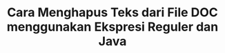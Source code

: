 ---
############################# Static ############################
layout: "auto-gen-gist"
draft: false
path: "id/redaction/java/regex/doc"
otherformats: CSV DOCM DOCX DOT DOTM DOTX PDF POT POTM PPS PPSM PPSX PPT PPTM PPTX RTF XLS XLSM XLSX XLT XLTM XLTX  

############################# Head ############################
head_title: "Redact DOC Teks melalui Ekspresi Reguler di Java"
head_description: "GroupDocs.RedactionJava API memungkinkan pengembang menyunting teks dari PDF DOC DOCX RTF XLSX CSV PPT PPTX & gambar menggunakan ekspresi reguler di Java"

############################# Header ############################
title: "Cara Menghapus Teks dari File DOC menggunakan Ekspresi Reguler dan Java"
description: "GroupDocs.RedactionJava API memungkinkan untuk menyunting, menyembunyikan, atau menghapus teks sensitif dari dokumen pemrosesan kata, lembar kerja, presentasi, PDF & gambar menggunakan ekspresi reguler."

################### SubMenu/Download Button #####################
button:
    enable: true

############################# About ############################
about:
    enable: true
    title: "Apa itu Sanitasi Teks?"
    content: |
        Redaksi atau Sanitasi Teks adalah proses menghapus teks atau informasi rahasia atau tidak diinginkan dari dokumen digital sambil membiarkan sisa dokumen atau paragraf yang memuatnya tetap utuh. Redaksi membantu pengguna serta organisasi untuk melindungi informasi sensitif mereka dengan menyembunyikan atau menghapusnya secara permanen. Dengan menggunakan GroupDocs.Redaction Java pengguna API kini dapat menyunting, menyembunyikan, atau menghapus teks sensitif dari dokumen pemrosesan kata, lembar kerja, presentasi, PDF, dan file gambar raster. API menyediakan berbagai opsi dan metode untuk redaksi informasi pribadi dalam dokumen. Ini mendukung pencarian dan penyuntingan menggunakan ekspresi reguler, penggunaan penyuntingan tekstual (kode pengecualian) atau grafis (persegi panjang berwarna) dan banyak lagi. Jadi mengapa tidak mencobanya dan mengotomatiskan proses penyuntingan dokumen Anda dengan mengunduh API dan menjelajahi fitur dasar dan lanjutannya.

############################# Steps ############################
steps:
    enable: true
    block:
    - title_left: "Redact DOC menggunakan Regular Expressions di Java"
      content_left: |
        GroupDocs.Redaction memungkinkan untuk menyunting data sensitif atau pribadi dengan mudah dari dokumen Anda. Kasus redaksi paling populer adalah menghapus teks dari dokumen. 

        Kode berikut dapat digunakan untuk menerapkan redaksi tekstual ke bagian tertentu dari dokumen menggunakan ekspresi reguler. Ini memungkinkan pengguna untuk mengganti semua angka, mencocokkan pola "AA BB CCCCCC" dengan kotak warna Biru,

      title_right: "Hapus Data Sensitif dari DOC"
      content_right: |
        * Buat instance kelas [Redactor](https://apireference.groupdocs.com/redaction/java/com.groupdocs.redaction/Redactor) & upload DOC file
        * Buat instance kelas [RegexRedaction](https://apireference.groupdocs.com/redaction/java/com.groupdocs.redaction.redactions/RegexRedaction)
        * Panggil metode redactor.apply dengan objek kelas RegexRedaction
        * Panggil metode redactor.save untuk menyimpan perubahan 

      gisthash: "6dea616a14aeeff21698dc03be62a341"
      gistfile: "RegularExpressionRedaction.java"
      
    - title_left: "Persyaratan sistem"
      content_left: |
        GroupDocs.Redaction for Java API didukung di semua platform dan sistem operasi utama. Untuk panduan persyaratan sistem lengkap, silakan kunjungi [persyaratan sistem](https://docs.groupdocs.com/redaction/java/system-requirements) Sebelum menjalankan kode di bawah ini, pastikan Anda telah menginstal prasyarat berikut di sistem Anda :
        * Sistem Operasi: Microsoft Windows, Linux, MacOS
        * Lingkungan Pengembangan: NetBeans, Intellij IDEA, Eclipse dll
        * Java Lingkungan Waktu Proses: J2SE 6.0 dan yang lebih baru
        * Dapatkan versi terbaru GroupDocs.Redaction for Java dari [Maven](https://repository.groupdocs.com/webapp/#/artifacts/browse/tree/General/repo/com/groupdocs/groupdocs-redaction)
        
      title_right: "Mengapa Menggunakan GroupDocs.Redaction"
      content_right: |
        * Izinkan pengguna untuk menambahkan format dokumen khusus dan jenis penyuntingan
        * Tidak diperlukan perangkat lunak tambahan untuk menghapus informasi sensitif
        * Kemampuan untuk menyetel dokumen rendering rentang halaman sebagai PDF
        * Cara mudah untuk menyunting berbagai jenis metadata: nama penulis, versi, judul, subjek, deskripsi, dan banyak lagi
        * Ekstraksi informasi dokumen - jenis file, jumlah halaman, dll.

############################# Demos ############################
demos:
    enable: true
############################# About Formats ############################
about_formats:
    enable: true
############################# More Formats ############################
more_formats:
    enable: true

############################# Back to top ###############################
back_to_top:
    enable: true
---